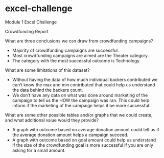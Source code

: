# excel-challenge
Module 1 Excel Challenge

Crowdfunding Report

What are three conclusions we can draw from crowdfunding campaigns?
-	Majority of crowdfunding campaigns are successful.
-	Most crowdfunding campaigns are aimed are the Theater category.
-	The category with the most successful outcome is Technology.

What are some limitations of this dataset?
-	 Without having the data of how much individual backers contributed we can’t know the max and min contributed that could help us understand the data behind the backers count.
-	We don’t have any data on what was done around marketing of the campaign to tell us the HOW the campaign was ran.  This could help inform if the marketing of the campaign helps it be more successful.

What are some other possible tables and/or graphs that we could create, and what additional value would they provide?
-	A graph with outcome based on average donation amount could tell us if the average donation amount helps a campaign succeed.
-	A graph with outcome based on goal amount could help us understand if the size of the crowdfunding goal is more successful if you are only asking for a small amount. 


